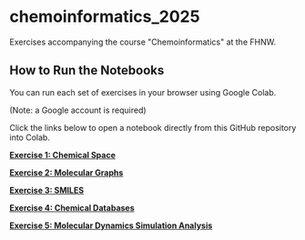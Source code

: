 # chemoinformatics_2025

Exercises accompanying the course "Chemoinformatics" at the FHNW.

## How to Run the Notebooks

You can run each set of exercises in your browser using Google Colab.

(Note: a Google account is required)

Click the links below to open a notebook directly from this GitHub repository into Colab.

[**Exercise 1: Chemical Space**](https://colab.research.google.com/github/jakob-steuer/chemoinformatics_2025/blob/main/chemoinformatics_1_chemical_space.ipynb)

[**Exercise 2: Molecular Graphs**](https://colab.research.google.com/github/jakob-steuer/chemoinformatics_2025/blob/main/chemoinformatics_2_molecular_graphs.ipynb)

[**Exercise 3: SMILES**](https://colab.research.google.com/github/jakob-steuer/chemoinformatics_2025/blob/main/chemoinformatics_3_smiles.ipynb)

[**Exercise 4: Chemical Databases**](https://colab.research.google.com/github/jakob-steuer/chemoinformatics_2025/blob/main/chemoinformatics_4_chemical_databases.ipynb)

[**Exercise 5: Molecular Dynamics Simulation Analysis**](https://colab.research.google.com/github/jakob-steuer/chemoinformatics_2025/blob/main/chemoinformatics_5_MD_simulation_analysis.ipynb)
